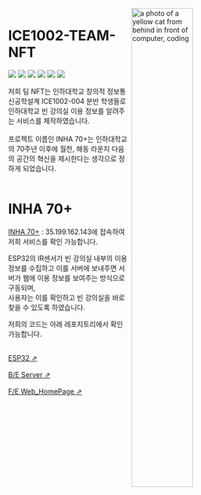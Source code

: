 <!-- <a href="연결 링크"><img src="https://img.shields.io/badge/브랜드 이름-색상 코드?style=flat-square&logo=브랜드이름&logoColor=white"/></a> -->
<!-- https://simpleicons.org/ -->
<!-- ![IMG_D2165F7E0F60-1](https://user-images.githubusercontent.com/104843976/207668773-4453af20-cb2f-4380-83d2-2242e5e98f6b.jpeg) -->
<a href="https://labs.openai.com/s/9YrLTClNHE3tzsuqHPAr8TU3">
  <img src="https://user-images.githubusercontent.com/104843976/207668773-4453af20-cb2f-4380-83d2-2242e5e98f6b.jpeg" align="right" width="50%"
     alt="a photo of a yellow cat from behind in front of computer, coding">
</a>

# ICE1002-TEAM-NFT

<a href="#"><img src="https://img.shields.io/badge/mqtt-660066?style=flat-square&logo=mqtt&logoColor=white"/></a>
<a href="#"><img src="https://img.shields.io/badge/Arduino-00979D?style=flat-square&logo=Arduino&logoColor=white"/></a>
<a href="#"><img src="https://img.shields.io/badge/Docker-2496ED?style=flat-square&logo=Docker&logoColor=white"/></a>
<a href="#"><img src="https://img.shields.io/badge/NGINX-009639?style=flat-square&logo=NGINX&logoColor=white"/></a>
<a href="#"><img src="https://img.shields.io/badge/Gunicorn-499848?style=flat-square&logo=Gunicorn&logoColor=white"/></a>
<a href="#"><img src="https://img.shields.io/badge/flask-000000?style=flat-square&logo=flask&logoColor=white"/></a>

저희 팀 NFT는 인하대학교 창의적 정보통신공학설계 ICE1002-004 분반 학생들로 인하대학교 빈 강의실 이용 정보를 알려주는 서비스를 제작하였습니다. <br><br>
프로젝트 이름인 INHA 70+는 인하대학교의 70주년 이후에 월천, 해동 라운지 다음의 공간의 혁신을 제시한다는 생각으로 정하게 되었습니다. <br><br>

# INHA 70+ 

<a href="35.199.162.143">INHA 70+</a> : 35.199.162.143에 접속하여 저희 서비스를 확인 가능합니다.<br>

ESP32의 IR센서가 빈 강의실 내부의 이용 정보를 수집하고 이를 서버에 보내주면 서버가 웹에 이용 정보를 보여주는 방식으로 구동되며,<br>
사용자는 이를 확인하고 빈 강의실을 바로 찾을 수 있도록 하였습니다.<br>

저희의 코드는 아래 레포지토리에서 확인 가능합니다.<br><br>

<a href="https://github.com/ICE1002-TEAM-NFT/ESP32/">ESP32 ⇗</a> <br><br>
<a href="https://github.com/ICE1002-TEAM-NFT/PioneerDeploy/">B/E Server ⇗</a> <br><br>
<a href="https://github.com/ICE1002-TEAM-NFT/web/">F/E Web_HomePage ⇗</a> <br><br>

